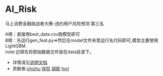 # AI_Risk
马上消费金融挑战者大赛-违约用户风险预测 第三名

A榜：直接用best_data.csv跑模型即可
<br>
B榜：先运行gen_feat.py=>然后在model文件夹里运行名代码即可,模型主要使用LightGBM.
<br>
note:记得先将原始数据文件放在data目录下。<br>
* 详情请见[说明文档](https://github.com/chizhu/AI_Risk/blob/master/%E8%BF%9D%E7%BA%A6%E7%94%A8%E6%88%B7%E9%A3%8E%E9%99%A9%E9%A2%84%E6%B5%8B%2B%E5%A4%A7%E5%90%89%E5%A4%A7%E5%88%A9%E4%BB%8A%E6%99%9A%E5%90%83%E9%B8%A1%2B%E6%96%B9%E6%A1%88%E8%AF%B4%E6%98%8E.pdf)<br>
* 贡献者:[chizhu](https://github.com/chizhu) [徐侃](xukan) [胡聪](evan806)  [loct](loct)
